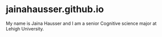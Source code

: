 # jainahausser.github.io
My name is Jaina Hausser and I am a senior Cognitive science major at Lehigh University.
